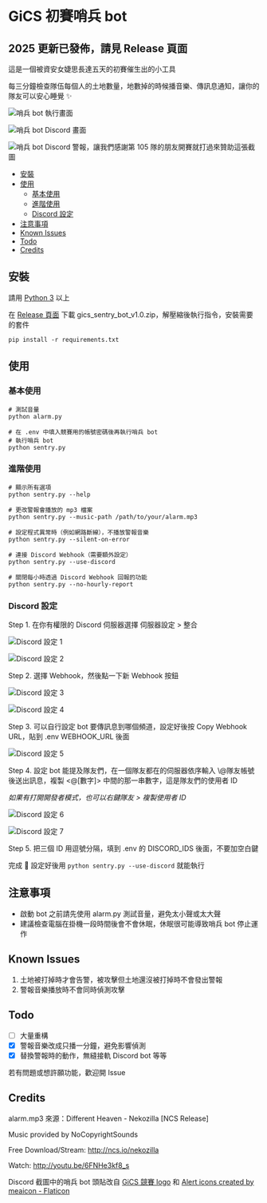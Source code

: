 # GiCS 初賽哨兵 bot

## 2025 更新已發佈，請見 Release 頁面

這是一個被資安女婕思長達五天的初賽催生出的小工具

每三分鐘檢查隊伍每個人的土地數量，地數掉的時候播音樂、傳訊息通知，讓你的隊友可以安心睡覺 :sparkles:

![哨兵 bot 執行畫面](./img/screenshot.png)

![哨兵 bot Discord 畫面](./img/discord_screenshot_1.png)

![哨兵 bot Discord 警報，讓我們感謝第 105 隊的朋友開賽就打過來贊助這張截圖](./img/discord_screenshot_2.png)

- [安裝](#安裝)
- [使用](#使用)
    - [基本使用](#基本使用)
    - [進階使用](#進階使用)
    - [Discord 設定](#discord-設定)
- [注意事項](#注意事項)
- [Known Issues](#known-issues)
- [Todo](#todo)
- [Credits](#credits)

## 安裝
請用 [Python 3](https://www.python.org/downloads/) 以上

在 [Release 頁面](https://github.com/idkidkidkidkidkidkidkidk/gics-sentry-bot/releases/latest) 下載 
gics_sentry_bot_v1.0.zip，解壓縮後執行指令，安裝需要的套件

```shell
pip install -r requirements.txt
```


## 使用
### 基本使用
```shell
# 測試音量
python alarm.py

# 在 .env 中填入競賽用的帳號密碼後再執行哨兵 bot
# 執行哨兵 bot
python sentry.py
```


### 進階使用
```shell
# 顯示所有選項
python sentry.py --help

# 更改警報會播放的 mp3 檔案
python sentry.py --music-path /path/to/your/alarm.mp3

# 設定程式異常時（例如網路斷線），不播放警報音樂
python sentry.py --silent-on-error

# 連接 Discord Webhook（需要額外設定）
python sentry.py --use-discord

# 關閉每小時透過 Discord Webhook 回報的功能
python sentry.py --no-hourly-report
```

### Discord 設定

Step 1. 在你有權限的 Discord 伺服器選擇 伺服器設定 > 整合

![Discord 設定 1](./img/discord_setup_1.png)

![Discord 設定 2](./img/discord_setup_2.png)

Step 2. 選擇 Webhook，然後點一下新 Webhook 按鈕

![Discord 設定 3](./img/discord_setup_3.png)

![Discord 設定 4](./img/discord_setup_4.png)

Step 3. 可以自行設定 bot 要傳訊息到哪個頻道，設定好後按 Copy Webhook URL，貼到 .env WEBHOOK_URL 後面

![Discord 設定 5](./img/discord_setup_5.png)


Step 4. 設定 bot 能提及隊友們，在一個隊友都在的伺服器依序輸入 \\@隊友帳號 後送出訊息，複製 <@[數字]> 中間的那一串數字，這是隊友們的使用者 ID

*如果有打開開發者模式，也可以右鍵隊友 > 複製使用者 ID*

![Discord 設定 6](./img/discord_setup_6.png)

![Discord 設定 7](./img/discord_setup_7.png)

Step 5. 把三個 ID 用逗號分隔，填到 .env 的 DISCORD_IDS 後面，不要加空白鍵


完成 :tada: 設定好後用 `python sentry.py --use-discord` 就能執行


## 注意事項
- 啟動 bot 之前請先使用 alarm.py 測試音量，避免太小聲或太大聲
- 建議檢查電腦在掛機一段時間後會不會休眠，休眠很可能導致哨兵 bot 停止運作


## Known Issues
1. 土地被打掉時才會告警，被攻擊但土地還沒被打掉時不會發出警報
2. 警報音樂播放時不會同時偵測攻擊


## Todo
- [ ] 大量重構
- [x] 警報音樂改成只播一分鐘，避免影響偵測
- [x] 替換警報時的動作，無縫接軌 Discord bot 等等

若有問題或想許願功能，歡迎開 Issue


## Credits
alarm.mp3 來源：Different Heaven - Nekozilla [NCS Release]

Music provided by NoCopyrightSounds

Free Download/Stream: http://ncs.io/nekozilla

Watch: http://youtu.be/6FNHe3kf8_s


Discord 截圖中的哨兵 bot 頭貼改自 [GiCS 競賽 logo](https://gics.tw/) 和 [Alert icons created by meaicon - Flaticon](https://www.flaticon.com/free-icons/alert)
